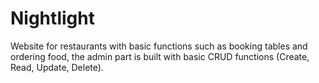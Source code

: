 # Nightlight
Website for restaurants with basic functions such as booking tables and ordering food, the admin part is built with basic CRUD functions (Create, Read, Update, Delete).
